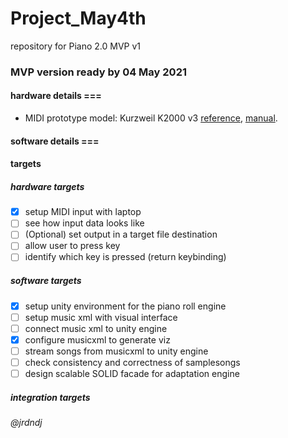 # Project_May4th
repository for Piano 2.0 MVP v1

### MVP version ready by 04 May 2021


#### hardware details ===
- MIDI prototype model: Kurzweil K2000 v3 [reference](https://kurzweil.com/k2000/#faqs), [manual](https://kurzweil.com/wp-content/uploads/2019/10/Setup_Mode.pdf).

#### software details ===

#### targets

##### hardware targets
- [x] setup MIDI input with laptop
- [ ] see how input data looks like
- [ ] \(Optional) set output in a target file destination
- [ ] allow user to press key
- [ ] identify which key is pressed (return keybinding) 

##### software targets 
- [x] setup unity environment for the piano roll engine
- [ ] setup music xml with visual interface
- [ ] connect music xml to unity engine
- [x] configure musicxml to generate viz
- [ ] stream songs from musicxml to unity engine
- [ ] check consistency and correctness of samplesongs
- [ ] design scalable SOLID facade for adaptation engine

##### integration targets

###### @jrdndj

